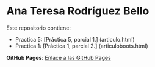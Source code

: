 # Ana Teresa Rodríguez Bello

Este repositorio contiene:

- Practica 5: [Práctica 5, parcial 1.]  (articulo.html)
- Practica 1: [Práctica 1, parcial 2.]  (articuloboots.html)

**GitHub Pages**: [Enlace a las GitHub Pages](https://anarb29.github.io/Practica5/)

